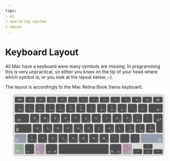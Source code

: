 ```yaml
---
tags:
- os
- operating system
- macos
---
```

# Keyboard Layout

All Mac have a keyboard were many symbols are missing. In programming this is very unpractical, so either you know on the tip of your head where which symbol is; or you look at the layout below ;-).

The layout is accordingly to the Mac Retina Book Swiss keyboard.

![Mac Keyboard Swiss Layout](img/mac_retina_keyboard_layout_swiss.svg)
